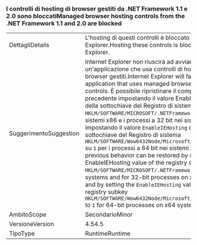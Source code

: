 ### <a name="managed-browser-hosting-controls-from-the-net-framework-11-and-20-are-blocked"></a><span data-ttu-id="359fc-101">I controlli di hosting di browser gestiti da .NET Framework 1.1 e 2.0 sono bloccati</span><span class="sxs-lookup"><span data-stu-id="359fc-101">Managed browser hosting controls from the .NET Framework 1.1 and 2.0 are blocked</span></span>

|   |   |
|---|---|
|<span data-ttu-id="359fc-102">Dettagli</span><span class="sxs-lookup"><span data-stu-id="359fc-102">Details</span></span>|<span data-ttu-id="359fc-103">L'hosting di questi controlli è bloccato in Internet Explorer.</span><span class="sxs-lookup"><span data-stu-id="359fc-103">Hosting these controls is blocked in Internet Explorer.</span></span>|
|<span data-ttu-id="359fc-104">Suggerimento</span><span class="sxs-lookup"><span data-stu-id="359fc-104">Suggestion</span></span>|<span data-ttu-id="359fc-105">Internet Explorer non riuscirà ad avviare un'applicazione che usa controlli di hosting di browser gestiti.</span><span class="sxs-lookup"><span data-stu-id="359fc-105">Internet Explorer will fail to launch an application that uses managed browser hosting controls.</span></span> <span data-ttu-id="359fc-106">È possibile ripristinare il comportamento precedente impostando il valore EnableIEHosting della sottochiave del Registro di sistema <code>HKLM/SOFTWARE/MICROSOFT/.NETFramework</code> su <code>1</code> per i sistemi x86 e i processi a 32 bit nei sistemi x64 e impostando il valore <code>EnableIEHosting</code> della sottochiave del Registro di sistema <code>HKLM/SOFTWARE/Wow6432Node/Microsoft/.NETFramework</code> su <code>1</code> per i processi a 64 bit nei sistemi x64.</span><span class="sxs-lookup"><span data-stu-id="359fc-106">The previous behavior can be restored by setting the EnableIEHosting value of the registry subkey <code>HKLM/SOFTWARE/MICROSOFT/.NETFramework</code> to <code>1</code> for x86 systems and for 32-bit processes on x64 systems, and by setting the <code>EnableIEHosting</code> value of the registry subkey <code>HKLM/SOFTWARE/Wow6432Node/Microsoft/.NETFramework</code> to <code>1</code> for 64-bit processes on x64 systems.</span></span>|
|<span data-ttu-id="359fc-107">Ambito</span><span class="sxs-lookup"><span data-stu-id="359fc-107">Scope</span></span>|<span data-ttu-id="359fc-108">Secondario</span><span class="sxs-lookup"><span data-stu-id="359fc-108">Minor</span></span>|
|<span data-ttu-id="359fc-109">Versione</span><span class="sxs-lookup"><span data-stu-id="359fc-109">Version</span></span>|<span data-ttu-id="359fc-110">4.5</span><span class="sxs-lookup"><span data-stu-id="359fc-110">4.5</span></span>|
|<span data-ttu-id="359fc-111">Tipo</span><span class="sxs-lookup"><span data-stu-id="359fc-111">Type</span></span>|<span data-ttu-id="359fc-112">Runtime</span><span class="sxs-lookup"><span data-stu-id="359fc-112">Runtime</span></span>|

